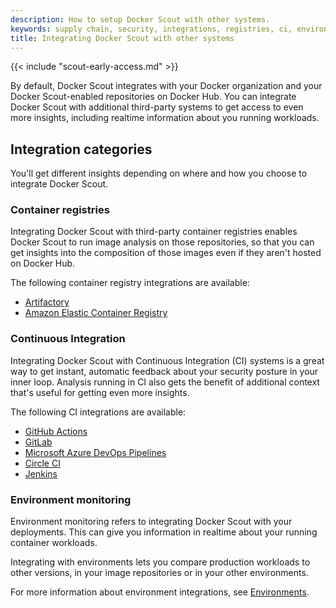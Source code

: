 ```yaml
---
description: How to setup Docker Scout with other systems.
keywords: supply chain, security, integrations, registries, ci, environments
title: Integrating Docker Scout with other systems
---
```


{{< include "scout-early-access.md" >}}

By default, Docker Scout integrates with your Docker organization and your
Docker Scout-enabled repositories on Docker Hub. You can integrate Docker Scout
with additional third-party systems to get access to even more insights,
including realtime information about you running workloads.

## Integration categories

You'll get different insights depending on where and how you choose to integrate
Docker Scout.

### Container registries

Integrating Docker Scout with third-party container
registries enables Docker Scout to run image analysis on those repositories,
so that you can get insights into the composition of those images even if they
aren't hosted on Docker Hub.

The following container registry integrations are available:

- [Artifactory](./registry/artifactory.md)
- [Amazon Elastic Container Registry](./registry/ecr.md)

### Continuous Integration

Integrating Docker Scout with Continuous Integration (CI) systems is a great
way to get instant, automatic feedback about your security posture in your inner
loop. Analysis running in CI also gets the benefit of additional context that's
useful for getting even more insights.

The following CI integrations are available:

- [GitHub Actions](./ci/gha.md)
- [GitLab](./ci/gitlab.md)
- [Microsoft Azure DevOps Pipelines](./ci/azure.md)
- [Circle CI](./ci/circle-ci.md)
- [Jenkins](./ci/jenkins.md)

### Environment monitoring

Environment monitoring refers to integrating Docker Scout with your deployments.
This can give you information in realtime about your running container workloads.

Integrating with environments lets you compare production workloads to other
versions, in your image repositories or in your other environments.

For more information about environment integrations, see
[Environments](./environment/index.md).
